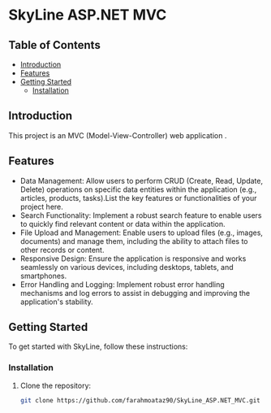 # SkyLine ASP.NET MVC

## Table of Contents

- [Introduction](#introduction)
- [Features](#features)
- [Getting Started](#getting-started)
  - [Installation](#installation)


## Introduction

 This project is an MVC (Model-View-Controller) web application . 

## Features
- Data Management: Allow users to perform CRUD (Create, Read, Update, Delete) operations on specific data entities within the application (e.g., articles, products, tasks).List the key features or functionalities of your project here.
- Search Functionality: Implement a robust search feature to enable users to quickly find relevant content or data within the application.
- File Upload and Management: Enable users to upload files (e.g., images, documents) and manage them, including the ability to attach files to other records or content.
- Responsive Design: Ensure the application is responsive and works seamlessly on various devices, including desktops, tablets, and smartphones.
- Error Handling and Logging: Implement robust error handling mechanisms and log errors to assist in debugging and improving the application's stability.
  



## Getting Started

To get started with SkyLine, follow these instructions:


### Installation

1. Clone the repository:

   ```sh
   git clone https://github.com/farahmoataz90/SkyLine_ASP.NET_MVC.git
